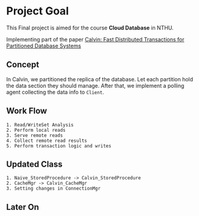 # Project Goal
This Final project is aimed for the course **Cloud Database** in NTHU.

Implementing part of the paper [Calvin: Fast Distributed Transactions for Partitioned Database Systems](http://cs.yale.edu/homes/thomson/publications/calvin-sigmod12.pdf)

## Concept
  In Calvin, we partitioned the replica of the database. Let each partition hold the data section they should manage.
  After that, we implement a polling agent collecting the data info to `Client`.

## Work Flow
    1. Read/WriteSet Analysis
    2. Perform local reads
    3. Serve remote reads
    4. Collect remote read results
    5. Perform transaction logic and writes

## Updated Class
    1. Naive_StoredProcedure -> Calvin_StoredProcedure
    2. CacheMgr -> Calvin_CacheMgr
    3. Setting changes in ConnectionMgr

## Later On

